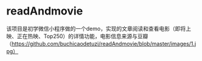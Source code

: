 # readAndmovie
该项目是初学微信小程序做的一个demo，实现的文章阅读和查看电影（即将上映、正在热映、Top250）的详情功能，电影信息来源与豆瓣
（https://github.com/buchicaodetuzi/readAndmovie/blob/master/images/1.jpg）
